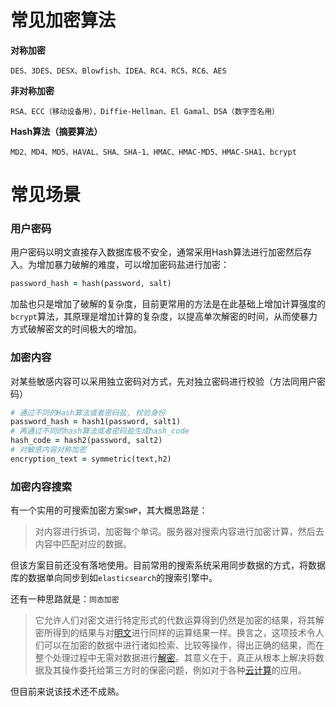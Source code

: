 # 常见加密算法

**对称加密**

```
DES、3DES、DESX、Blowfish、IDEA、RC4、RC5、RC6、AES
```

**非对称加密**

```
RSA、ECC（移动设备用）、Diffie-Hellman、El Gamal、DSA（数字签名用）
```

**Hash算法（摘要算法）**

```
MD2、MD4、MD5、HAVAL、SHA、SHA-1、HMAC、HMAC-MD5、HMAC-SHA1、bcrypt
```



# 常见场景

### 用户密码

用户密码以明文直接存入数据库极不安全，通常采用Hash算法进行加密然后存入。为增加暴力破解的难度，可以增加密码盐进行加密：

```ruby
password_hash = hash(password, salt)
```

加盐也只是增加了破解的复杂度，目前更常用的方法是在此基础上增加计算强度的`bcrypt`算法，其原理是增加计算的复杂度，以提高单次解密的时间，从而使暴力方式破解密文的时间极大的增加。



### 加密内容

对某些敏感内容可以采用独立密码对方式，先对独立密码进行校验（方法同用户密码）

```ruby
# 通过不同的Hash算法或者密码盐, 校验身份
password_hash = hash1(password, salt1)
# 再通过不同的hash算法或者密码盐生成hash_code
hash_code = hash2(password, salt2)
# 对敏感内容对称加密
encryption_text = symmetric(text,h2)
```



### 加密内容搜索

有一个实用的可搜索加密方案`SWP`，其大概思路是：

>  对内容进行拆词，加密每个单词。服务器对搜索内容进行加密计算，然后去内容中匹配对应的数据。

但该方案目前还没有落地使用。目前常用的搜索系统采用同步数据的方式，将数据库的数据单向同步到如`elasticsearch`的搜索引擎中。

还有一种思路就是：`同态加密`

> 它允许人们对密文进行特定形式的代数运算得到仍然是加密的结果，将其解密所得到的结果与对[明文](https://zh.wikipedia.org/wiki/明文)进行同样的运算结果一样。换言之，这项技术令人们可以在加密的数据中进行诸如检索、比较等操作，得出正确的结果，而在整个处理过程中无需对数据进行[解密](https://zh.wikipedia.org/wiki/解密)。其意义在于，真正从根本上解决将数据及其操作委托给第三方时的保密问题，例如对于各种[云计算](https://zh.wikipedia.org/wiki/云计算)的应用。

但目前来说该技术还不成熟。